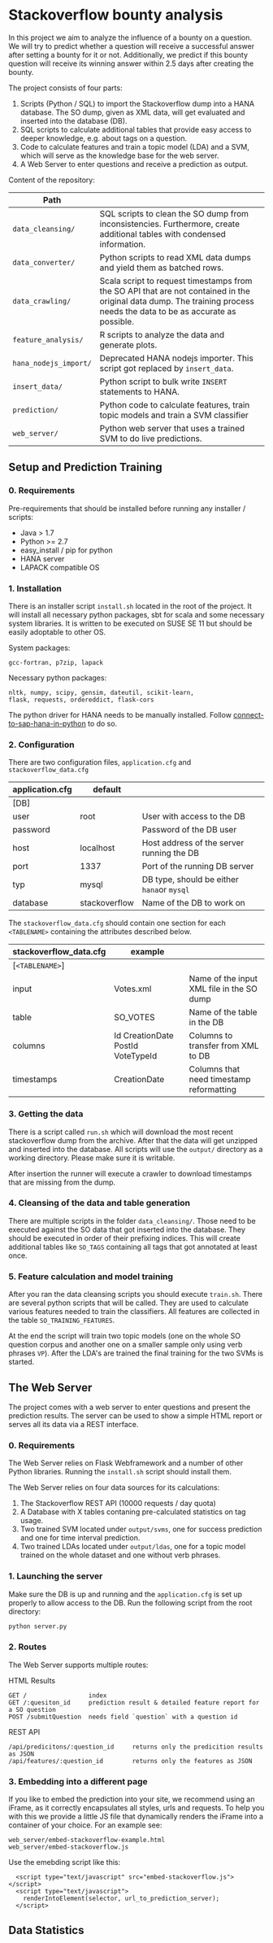 # Stackoverflow bounty analysis
In this project we aim to analyze the influence of a bounty on a question. We will try to predict whether a question will receive a successful answer after setting a bounty for it or not. Additionally, we predict if this bounty question will receive its winning answer within 2.5 days after creating the bounty.

The project consists of four parts:
 
1. Scripts (Python / SQL) to import the Stackoverflow dump into a HANA database. The SO dump, given as XML data, will get evaluated and inserted into the database (DB). 
2. SQL scripts to calculate additional tables that provide easy access to deeper knowledge, e.g. about tags on a question. 
3. Code to calculate features and train a topic model (LDA) and a SVM, which will serve as the knowledge base for the web server.
4. A Web Server to enter questions and receive a prediction as output.

Content of the repository:

| Path                  |                                                                                                                                                                         |
|-----------------------|-------------------------------------------------------------------------------------------------------------------------------------------------------------------------|
| `data_cleansing/`     | SQL scripts to clean the SO dump from inconsistencies. Furthermore, create additional tables with condensed information.                                                |
| `data_converter/`     | Python scripts to read XML data dumps and yield them as batched rows.                                                                                                   |
| `data_crawling/`      | Scala script to request timestamps from the SO API that are not contained in the original data dump. The training process needs the data to be as accurate as possible. |
| `feature_analysis/`   | R scripts to analyze the data and generate plots.                                                                                                                       |
| `hana_nodejs_import/` | Deprecated HANA nodejs importer. This script got replaced by `insert_data`.                                                                                              |
| `insert_data/`        | Python script to bulk write `INSERT` statements to HANA.                                                                                                                |
| `prediction/`         | Python code to calculate features, train topic models and train a SVM classifier                                                                                        |
| `web_server/`         | Python web server that uses a trained SVM to do live predictions.                                                                                                       |

## Setup and Prediction Training

### 0. Requirements
Pre-requirements that should be installed before running any installer / scripts:

   - Java > 1.7
   - Python >= 2.7
   - easy_install / pip for python
   - HANA server
   - LAPACK compatible OS
   
### 1. Installation
   
There is an installer script `install.sh` located in the root of the project. It will install all necessary python packages, sbt for scala and some necessary system libraries. It is written to be executed on SUSE SE 11 but should be easily adoptable to other OS. 

System packages: 

    gcc-fortran, p7zip, lapack

Necessary python packages: 

    nltk, numpy, scipy, gensim, dateutil, scikit-learn, 
    flask, requests, ordereddict, flask-cors 

The python driver for HANA needs to be manually installed. Follow  [connect-to-sap-hana-in-python](http://scn.sap.com/community/developer-center/hana/blog/2014/05/02/connect-to-sap-hana-in-python) to do so.

### 2. Configuration
There are two configuration files, `application.cfg` and `stackoverflow_data.cfg`

| **application.cfg**        | **default**                       |                                            |
|----------------------------|-----------------------------------|--------------------------------------------|
| [DB]                       |                                   |                                            |
| user                       | root                              | User with access to the DB                 |
| password                   |                                   | Password of the DB user                    |
| host                       | localhost                         | Host address of the server running the DB  |
| port                       | 1337                              | Port of the running DB server              |
| typ                        | mysql                             | DB type, should be either `hana`or `mysql` |
| database                   | stackoverflow                     | Name of the DB to work on                  |

The `stackoverflow_data.cfg` should contain one section for each `<TABLENAME>` containing the attributes described below.

| **stackoverflow_data.cfg** | **example**                       |                                            |
|----------------------------|-----------------------------------|--------------------------------------------|
| [`<TABLENAME>`]            |                                   |                                            |
| input                      | Votes.xml                         | Name of the input XML file in the SO dump  |
| table                      | SO_VOTES                          | Name of the table in the DB                |
| columns                    | Id CreationDate PostId VoteTypeId | Columns to transfer from XML to DB         |
| timestamps                 | CreationDate                      | Columns that need timestamp reformatting   |



### 3. Getting the data
There is a script called `run.sh` which will download the most recent stackoverflow dump from the archive. After that the data will get unzipped and inserted into the database. All scripts will use the `output/` directory as a working directory. Please make sure it is writable.

After insertion the runner will execute a crawler to download timestamps that are missing from the dump.

### 4. Cleansing of the data and table generation
There are multiple scripts in the folder `data_cleansing/`. Those need to be executed against the SO data that got inserted into the database. They should be executed in order of their prefixing indices. This will create additional tables like `SO_TAGS` containing all tags that got annotated at least once.

### 5. Feature calculation and model training
After you ran the data cleansing scripts you should execute `train.sh`. There are several python scripts that will be called. They are used to calculate various features needed to train the classifiers. All features are collected in the table `SO_TRAINING_FEATURES`.

At the end the script will train two topic models (one on the whole SO question corpus and another one on a smaller sample only using verb phrases `VP`). After the LDA's are trained the final training for the two SVMs is started.

## The Web Server
The project comes with a web server to enter questions and present the prediction results. The server can be used to show a simple HTML report or serves all its data via a REST interface.

### 0. Requirements
The Web Server relies on Flask Webframework and a number of other Python libraries. Running the `install.sh` script should install them.


The Web Server relies on four data sources for its calculations:
1. The Stackoverflow REST API (10000 requests / day quota)
2. A Database with X tables contaning pre-calculated statistics on tag usage.
3. Two trained SVM located under `output/svms`, one for success prediction and one for time interval prediction.
4. Two trained LDAs located under `output/ldas`, one for a topic model trained on the whole dataset and one without verb phrases.

### 1. Launching the server
Make sure the DB is up and running and the `application.cfg` is set up properly to allow access to the DB. Run the following script from the root directory:

```sh
python server.py
```

### 2. Routes

The Web Server supports multiple routes:

HTML Results
```
GET /                 index
GET /:quesiton_id     prediction result & detailed feature report for a SO question
POST /submitQuestion  needs field `question` with a question id
```

REST API
```
/api/predicitons/:question_id     returns only the predicition results as JSON
/api/features/:question_id        returns only the features as JSON
```

### 3. Embedding into a different page
If you like to embed the prediction into your site, we recommend using an iFrame, as it correctly encapsulates all styles, urls and requests. To help you with this we provide a little JS file that dynamically renders the iFrame into a container of your choice. For an example see:
```
web_server/embed-stackoverflow-example.html
web_server/embed-stackoverflow.js
```

Use the emebding script like this: 
```
  <script type="text/javascript" src="embed-stackoverflow.js"></script>
  <script type="text/javascript">
    renderIntoElement(selector, url_to_prediction_server);
  </script>
```

## Data Statistics
